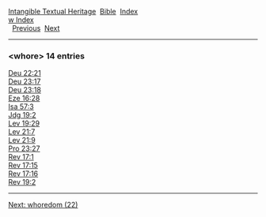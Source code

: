 [Intangible Textual Heritage](../../index)  [Bible](../index) 
[Index](index)   
[w Index](_w_)  
  [Previous](c12429)  [Next](c12431) 

------------------------------------------------------------------------

### &lt;whore&gt; 14 entries

[Deu 22:21](../kjv/deu022.htm#021)  
[Deu 23:17](../kjv/deu023.htm#017)  
[Deu 23:18](../kjv/deu023.htm#018)  
[Eze 16:28](../kjv/eze016.htm#028)  
[Isa 57:3](../kjv/isa057.htm#003)  
[Jdg 19:2](../kjv/jdg019.htm#002)  
[Lev 19:29](../kjv/lev019.htm#029)  
[Lev 21:7](../kjv/lev021.htm#007)  
[Lev 21:9](../kjv/lev021.htm#009)  
[Pro 23:27](../kjv/pro023.htm#027)  
[Rev 17:1](../kjv/rev017.htm#001)  
[Rev 17:15](../kjv/rev017.htm#015)  
[Rev 17:16](../kjv/rev017.htm#016)  
[Rev 19:2](../kjv/rev019.htm#002)  

------------------------------------------------------------------------

[Next: whoredom (22)](c12431)
